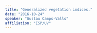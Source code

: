 ```yaml
---
title: "Generalized vegetation indices."
date: "2016-10-24"
speaker: "Gustau Camps-Valls"
affiliation: "ISP/UV"
---
```

